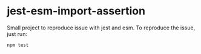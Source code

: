 # jest-esm-import-assertion
Small project to reproduce issue with jest and esm. To reproduce the issue, just run:

```
npm test
```
